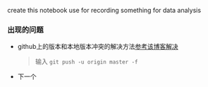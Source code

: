 create this notebook use for recording something for data analysis

### 出现的问题
* github上的版本和本地版本冲突的解决方法[参考该博客解决](https://blog.csdn.net/shiren1118/article/details/7761203)
    > 输入 `git push -u origin master -f `
* 下一个
